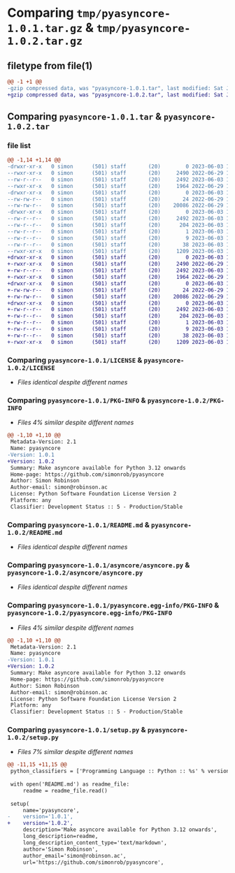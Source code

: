 # Comparing `tmp/pyasyncore-1.0.1.tar.gz` & `tmp/pyasyncore-1.0.2.tar.gz`

## filetype from file(1)

```diff
@@ -1 +1 @@
-gzip compressed data, was "pyasyncore-1.0.1.tar", last modified: Sat Jun  3 19:31:39 2023, max compression
+gzip compressed data, was "pyasyncore-1.0.2.tar", last modified: Sat Jun  3 19:35:52 2023, max compression
```

## Comparing `pyasyncore-1.0.1.tar` & `pyasyncore-1.0.2.tar`

### file list

```diff
@@ -1,14 +1,14 @@
-drwxr-xr-x   0 simon      (501) staff       (20)        0 2023-06-03 19:31:39.213824 pyasyncore-1.0.1/
--rwxr-xr-x   0 simon      (501) staff       (20)     2490 2022-06-29 19:54:16.000000 pyasyncore-1.0.1/LICENSE
--rw-r--r--   0 simon      (501) staff       (20)     2492 2023-06-03 19:31:39.213741 pyasyncore-1.0.1/PKG-INFO
--rwxr-xr-x   0 simon      (501) staff       (20)     1964 2022-06-29 19:54:16.000000 pyasyncore-1.0.1/README.md
-drwxr-xr-x   0 simon      (501) staff       (20)        0 2023-06-03 19:31:39.213176 pyasyncore-1.0.1/asyncore/
--rw-rw-r--   0 simon      (501) staff       (20)       24 2022-06-29 19:54:16.000000 pyasyncore-1.0.1/asyncore/__init__.py
--rw-rw-r--   0 simon      (501) staff       (20)    20086 2022-06-29 19:54:16.000000 pyasyncore-1.0.1/asyncore/asyncore.py
-drwxr-xr-x   0 simon      (501) staff       (20)        0 2023-06-03 19:31:39.213588 pyasyncore-1.0.1/pyasyncore.egg-info/
--rw-r--r--   0 simon      (501) staff       (20)     2492 2023-06-03 19:31:39.000000 pyasyncore-1.0.1/pyasyncore.egg-info/PKG-INFO
--rw-r--r--   0 simon      (501) staff       (20)      204 2023-06-03 19:31:39.000000 pyasyncore-1.0.1/pyasyncore.egg-info/SOURCES.txt
--rw-r--r--   0 simon      (501) staff       (20)        1 2023-06-03 19:31:39.000000 pyasyncore-1.0.1/pyasyncore.egg-info/dependency_links.txt
--rw-r--r--   0 simon      (501) staff       (20)        9 2023-06-03 19:31:39.000000 pyasyncore-1.0.1/pyasyncore.egg-info/top_level.txt
--rw-r--r--   0 simon      (501) staff       (20)       38 2023-06-03 19:31:39.213853 pyasyncore-1.0.1/setup.cfg
--rwxr-xr-x   0 simon      (501) staff       (20)     1209 2023-06-03 19:30:30.000000 pyasyncore-1.0.1/setup.py
+drwxr-xr-x   0 simon      (501) staff       (20)        0 2023-06-03 19:35:52.726897 pyasyncore-1.0.2/
+-rwxr-xr-x   0 simon      (501) staff       (20)     2490 2022-06-29 19:54:16.000000 pyasyncore-1.0.2/LICENSE
+-rw-r--r--   0 simon      (501) staff       (20)     2492 2023-06-03 19:35:52.726794 pyasyncore-1.0.2/PKG-INFO
+-rwxr-xr-x   0 simon      (501) staff       (20)     1964 2022-06-29 19:54:16.000000 pyasyncore-1.0.2/README.md
+drwxr-xr-x   0 simon      (501) staff       (20)        0 2023-06-03 19:35:52.726192 pyasyncore-1.0.2/asyncore/
+-rw-rw-r--   0 simon      (501) staff       (20)       24 2022-06-29 19:54:16.000000 pyasyncore-1.0.2/asyncore/__init__.py
+-rw-rw-r--   0 simon      (501) staff       (20)    20086 2022-06-29 19:54:16.000000 pyasyncore-1.0.2/asyncore/asyncore.py
+drwxr-xr-x   0 simon      (501) staff       (20)        0 2023-06-03 19:35:52.726612 pyasyncore-1.0.2/pyasyncore.egg-info/
+-rw-r--r--   0 simon      (501) staff       (20)     2492 2023-06-03 19:35:52.000000 pyasyncore-1.0.2/pyasyncore.egg-info/PKG-INFO
+-rw-r--r--   0 simon      (501) staff       (20)      204 2023-06-03 19:35:52.000000 pyasyncore-1.0.2/pyasyncore.egg-info/SOURCES.txt
+-rw-r--r--   0 simon      (501) staff       (20)        1 2023-06-03 19:35:52.000000 pyasyncore-1.0.2/pyasyncore.egg-info/dependency_links.txt
+-rw-r--r--   0 simon      (501) staff       (20)        9 2023-06-03 19:35:52.000000 pyasyncore-1.0.2/pyasyncore.egg-info/top_level.txt
+-rw-r--r--   0 simon      (501) staff       (20)       38 2023-06-03 19:35:52.726932 pyasyncore-1.0.2/setup.cfg
+-rwxr-xr-x   0 simon      (501) staff       (20)     1209 2023-06-03 19:35:02.000000 pyasyncore-1.0.2/setup.py
```

### Comparing `pyasyncore-1.0.1/LICENSE` & `pyasyncore-1.0.2/LICENSE`

 * *Files identical despite different names*

### Comparing `pyasyncore-1.0.1/PKG-INFO` & `pyasyncore-1.0.2/PKG-INFO`

 * *Files 4% similar despite different names*

```diff
@@ -1,10 +1,10 @@
 Metadata-Version: 2.1
 Name: pyasyncore
-Version: 1.0.1
+Version: 1.0.2
 Summary: Make asyncore available for Python 3.12 onwards
 Home-page: https://github.com/simonrob/pyasyncore
 Author: Simon Robinson
 Author-email: simon@robinson.ac
 License: Python Software Foundation License Version 2
 Platform: any
 Classifier: Development Status :: 5 - Production/Stable
```

### Comparing `pyasyncore-1.0.1/README.md` & `pyasyncore-1.0.2/README.md`

 * *Files identical despite different names*

### Comparing `pyasyncore-1.0.1/asyncore/asyncore.py` & `pyasyncore-1.0.2/asyncore/asyncore.py`

 * *Files identical despite different names*

### Comparing `pyasyncore-1.0.1/pyasyncore.egg-info/PKG-INFO` & `pyasyncore-1.0.2/pyasyncore.egg-info/PKG-INFO`

 * *Files 4% similar despite different names*

```diff
@@ -1,10 +1,10 @@
 Metadata-Version: 2.1
 Name: pyasyncore
-Version: 1.0.1
+Version: 1.0.2
 Summary: Make asyncore available for Python 3.12 onwards
 Home-page: https://github.com/simonrob/pyasyncore
 Author: Simon Robinson
 Author-email: simon@robinson.ac
 License: Python Software Foundation License Version 2
 Platform: any
 Classifier: Development Status :: 5 - Production/Stable
```

### Comparing `pyasyncore-1.0.1/setup.py` & `pyasyncore-1.0.2/setup.py`

 * *Files 7% similar despite different names*

```diff
@@ -11,15 +11,15 @@
 python_classifiers = ['Programming Language :: Python :: %s' % version for version in ['3.12']]
 
 with open('README.md') as readme_file:
     readme = readme_file.read()
 
 setup(
     name='pyasyncore',
-    version='1.0.1',
+    version='1.0.2',
     description='Make asyncore available for Python 3.12 onwards',
     long_description=readme,
     long_description_content_type='text/markdown',
     author='Simon Robinson',
     author_email='simon@robinson.ac',
     url='https://github.com/simonrob/pyasyncore',
```

